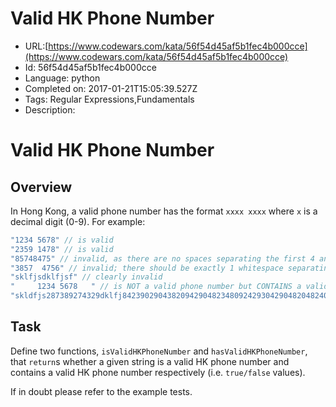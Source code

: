# Valid HK Phone Number

 - URL:[https://www.codewars.com/kata/56f54d45af5b1fec4b000cce](https://www.codewars.com/kata/56f54d45af5b1fec4b000cce)
 - Id: 56f54d45af5b1fec4b000cce
 - Language: python
 - Completed on: 2017-01-21T15:05:39.527Z
 - Tags: Regular Expressions,Fundamentals
 - Description:
# Valid HK Phone Number

## Overview

In Hong Kong, a valid phone number has the format ```xxxx xxxx``` where ```x``` is a decimal digit (0-9).  For example:

```javascript
"1234 5678" // is valid
"2359 1478" // is valid
"85748475" // invalid, as there are no spaces separating the first 4 and last 4 digits
"3857  4756" // invalid; there should be exactly 1 whitespace separating the first 4 and last 4 digits respectively
"sklfjsdklfjsf" // clearly invalid
"     1234 5678   " // is NOT a valid phone number but CONTAINS a valid phone number
"skldfjs287389274329dklfj84239029043820942904823480924293042904820482409209438dslfdjs9345 8234sdklfjsdkfjskl28394723987jsfss2343242kldjf23423423SDLKFJSLKsdklf" // also contains a valid HK phone number (9345 8234)
```

## Task

Define two functions, ```isValidHKPhoneNumber``` and ```hasValidHKPhoneNumber```, that ```return```s whether a given string is a valid HK phone number and contains a valid HK phone number respectively (i.e. ```true/false``` values).

If in doubt please refer to the example tests.
